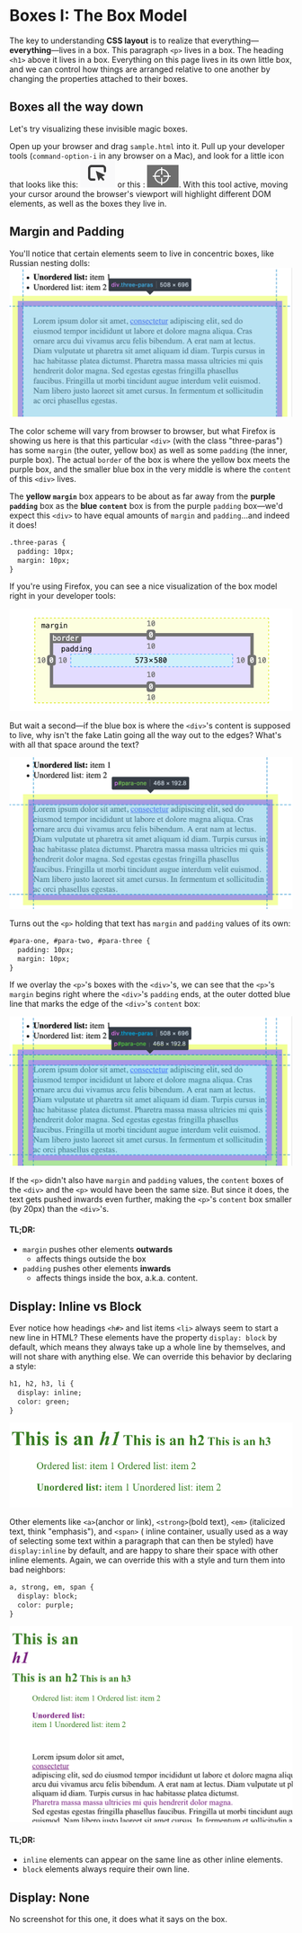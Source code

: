 # Boxes I: The Box Model

The key to understanding **CSS layout** is to realize that everything—**everything**—lives in a box. This paragraph `<p>` lives in a box. The heading `<h1>` above it lives in a box. Everything on this page lives in its own little box, and we can control how things are arranged relative to one another by changing the properties attached to their boxes.

## Boxes all the way down
Let's try visualizing these invisible magic boxes.

Open up your browser and drag `sample.html` into it. Pull up your developer tools (`command-option-i` in any browser on a Mac), and look for a little icon that looks like this: ![selectorA](./assets/selectorA.png) or this : ![selectorB](./assets/selectorB.png). With this tool active, moving your cursor around the browser's viewport will highlight different DOM elements, as well as the boxes they live in.

## Margin and Padding

You'll notice that certain elements seem to live in concentric boxes, like Russian nesting dolls:
![three-paras](./assets/three-paras.png)

The color scheme will vary from browser to browser, but what Firefox is showing us here is that this particular `<div>` (with the class "three-paras") has some `margin` (the outer, yellow box) as well as some `padding` (the inner, purple box). The actual `border` of the box is where the yellow box meets the purple box, and the smaller blue box in the very middle is where the `content` of this `<div>` lives.

The **yellow `margin`** box appears to be about as far away from the **purple `padding`** box as the **blue `content`** box is from the purple `padding` box—we'd expect this `<div>` to have equal amounts of `margin` and `padding`...and indeed it does!

```
.three-paras {
  padding: 10px;
  margin: 10px;
}
```

If you're using Firefox, you can see a nice visualization of the box model right in your developer tools:

![firefox-box](./assets/ffBox.png)

But wait a second—if the blue box is where the `<div>`'s content is supposed to live, why isn't the fake Latin going all the way out to the edges? What's with all that space around the text?

![para-one](./assets/para-one.png)

Turns out the `<p>` holding that text has `margin` and `padding` values of its own:
```
#para-one, #para-two, #para-three {
  padding: 10px;
  margin: 10px;
}
```

If we overlay the `<p>`'s boxes with the `<div>`'s, we can see that the `<p>`'s `margin` begins right where the `<div>`'s `padding` ends, at the outer dotted blue line that marks the edge of the `<div>`'s `content` box:

![overlay](./assets/overlay.png)

If the `<p>` didn't also have `margin` and `padding` values, the `content` boxes of the `<div>` and the `<p>` would have been the same size. But since it does, the text gets pushed inwards even further, making the `<p>`'s `content` box smaller (by 20px) than the `<div>`'s.

#### TL;DR:
- `margin` pushes other elements **outwards**
  - affects things outside the box
- `padding` pushes other elements **inwards**
  - affects things inside the box, a.k.a. content.

## Display: Inline vs Block
Ever notice how headings `<h#>` and list items `<li>` always seem to start a new line in HTML? These elements have the property `display: block` by default, which means they always take up a whole line by themselves, and will not share with anything else.  We can override this behavior by declaring a style:
```
h1, h2, h3, li {
  display: inline;
  color: green;
}
```
![inline](./assets/inline.png)

Other elements like `<a>`(anchor or link), `<strong>`(bold text), `<em>` (italicized text, think "emphasis"), and `<span>` ( inline container, usually used as a way of selecting some text within a paragraph that can then be styled) have `display:inline`
 by default, and are happy to share their space with other inline elements.
 Again, we can override this with a style and turn them into bad neighbors:
 ```
 a, strong, em, span {
   display: block;
   color: purple;
 }
```
![block](./assets/block.png)

#### TL;DR:
- `inline` elements can appear on the same line as other inline elements.
- `block` elements always require their own line.

## Display: None
No screenshot for this one, it does what it says on the box.
